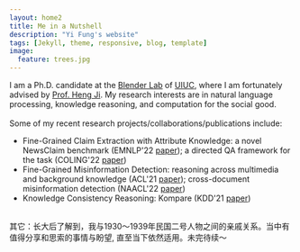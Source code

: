 ```yaml
---
layout: home2
title: Me in a Nutshell
description: "Yi Fung's website"
tags: [Jekyll, theme, responsive, blog, template]
image:
  feature: trees.jpg
---
```


I am a Ph.D. candidate at the <a href="https://blender.cs.illinois.edu/" target="_blank">Blender Lab</a> of <a href="https://cs.illinois.edu/" target="_blank">UIUC</a>, where I am fortunately advised by <a href="https://blender.cs.illinois.edu/hengji.html" target="_blank">Prof. Heng Ji</a>. My research interests are in natural language processing, knowledge reasoning, and computation for the social good.
<br/><br/>
Some of my recent research projects/collaborations/publications include:
* Fine-Grained Claim Extraction with Attribute Knowledge: a novel NewsClaim benchmark (EMNLP'22 <a href="http://scholar.google.es/citations?user=eUae2K0AAAAJ" target="_blank">paper</a>); a directed QA framework for the task (COLING'22 <a href="http://scholar.google.es/citations?user=eUae2K0AAAAJ" target="_blank">paper</a>)
* Fine-Grained Misinformation Detection: reasoning across multimedia and background knowledge (ACL'21 <a href="http://scholar.google.es/citations?user=eUae2K0AAAAJ" target="_blank">paper</a>); cross-document misinformation detection (NAACL'22 <a href="http://scholar.google.es/citations?user=eUae2K0AAAAJ" target="_blank">paper</a>)
* Knowledge Consistency Reasoning: Kompare (KDD'21 <a href="http://scholar.google.es/citations?user=eUae2K0AAAAJ" target="_blank">paper</a>)

<br/>
其它：长大后了解到，我与1930～1939年民国二号人物之间的亲戚关系。当中有值得分享和思索的事情与盼望, 直至当下依然适用。未完待续～


